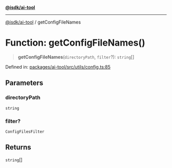 [**@isdk/ai-tool**](../README.md)

***

[@isdk/ai-tool](../globals.md) / getConfigFileNames

# Function: getConfigFileNames()

> **getConfigFileNames**(`directoryPath`, `filter`?): `string`[]

Defined in: [packages/ai-tool/src/utils/config.ts:85](https://github.com/isdk/ai-tool.js/blob/c084189f913fb955b91b492de68bd07ce78f8c82/src/utils/config.ts#L85)

## Parameters

### directoryPath

`string`

### filter?

`ConfigFilesFilter`

## Returns

`string`[]
